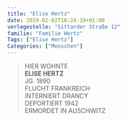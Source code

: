 ```yaml
---
title: "Elise Hertz"
date: 2019-02-02T16:24:19+01:00
verlegestelle: "Sittarder Straße 12"
familie: "Familie Hertz"
Tags: ["Elise Hertz"]
Categories: ["Menschen"]
---
```


> HIER WOHNTE  
> **ELISE HERTZ**  
> JG. 1890  
> FLUCHT FRANKREICH  
> INTERNIERT DRANCY  
> DEPORTIERT 1942  
> ERMORDET IN AUSCHWITZ  
